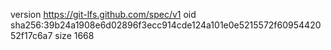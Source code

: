 version https://git-lfs.github.com/spec/v1
oid sha256:39b24a1908e6d02896f3ecc914cde124a101e0e5215572f6095442052f17c6a7
size 1668
